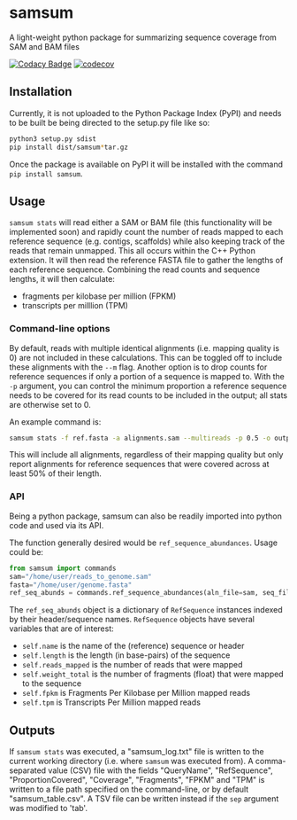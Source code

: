 # samsum
A light-weight python package for summarizing sequence coverage from SAM and BAM files

[![Codacy Badge](https://api.codacy.com/project/badge/Grade/4928c9ac353b4bdb93e351c0715a9fa1)](https://www.codacy.com?utm_source=github.com&amp;utm_medium=referral&amp;utm_content=hallamlab/samsum&amp;utm_campaign=Badge_Grade)
[![codecov](https://codecov.io/gh/hallamlab/samsum/branch/master/graph/badge.svg?token=q6UhWcnlS5)](https://codecov.io/gh/hallamlab/samsum)

## Installation

Currently, it is not uploaded to the Python Package Index (PyPI) 
and needs to be built be being directed to the setup.py file like so:
```bash
python3 setup.py sdist
pip install dist/samsum*tar.gz
```


Once the package is available on PyPI it will be installed with the command
`pip install samsum`.

## Usage

`samsum stats` will read either a SAM or BAM file (this functionality will be implemented soon) and 
rapidly count the number of reads mapped to each reference sequence (e.g. contigs, scaffolds) 
while also keeping track of the reads that remain unmapped.
This all occurs within the C++ Python extension.
It will then read the reference FASTA file to gather the lengths of each reference sequence.
Combining the read counts and sequence lengths, it will then calculate:
  - fragments per kilobase per million (FPKM)
  - transcripts per milllion (TPM)

### Command-line options
By default, reads with multiple identical alignments (i.e. mapping quality is 0) are not included in these calculations.
This can be toggled off to include these alignments with the `--m` flag.
Another option is to drop counts for reference sequences if only a portion of a sequence is mapped to.
With the `-p` argument, you can control the minimum proportion a reference sequence needs to be covered 
for its read counts to be included in the output; all stats are otherwise set to 0.

An example command is:
```bash
samsum stats -f ref.fasta -a alignments.sam --multireads -p 0.5 -o output_dir/samsum_table.tsv
``` 

This will include all alignments, regardless of their mapping quality but only report alignments for reference sequences
that were covered across at least 50% of their length.

### API
 
Being a python package, samsum can also be readily imported into python code and used via its API.

The function generally desired would be `ref_sequence_abundances`. Usage could be:
```python
from samsum import commands
sam="/home/user/reads_to_genome.sam"
fasta="/home/user/genome.fasta"
ref_seq_abunds = commands.ref_sequence_abundances(aln_file=sam, seq_file=fasta, min_aln=10, p_cov=0, map_qual=0)
```

The `ref_seq_abunds` object is a dictionary of `RefSequence` instances indexed by their header/sequence names.
`RefSequence` objects have several variables that are of interest:

* `self.name` is the name of the (reference) sequence or header
* `self.length` is the length (in base-pairs) of the sequence
* `self.reads_mapped` is the number of reads that were mapped
* `self.weight_total` is the number of fragments (float) that were mapped to the sequence
* `self.fpkm` is Fragments Per Kilobase per Million mapped reads
* `self.tpm` is Transcripts Per Million mapped reads

## Outputs

If `samsum stats` was executed, a "samsum_log.txt" file is written to the current working directory
 (i.e. where `samsum` was executed from). A comma-separated value (CSV) file with the fields 
 "QueryName", "RefSequence", "ProportionCovered", "Coverage", "Fragments", "FPKM" and "TPM" is written to a file
 path specified on the command-line, or by default "samsum_table.csv".
  A TSV file can be written instead if the `sep` argument was modified to 'tab'.
